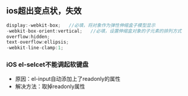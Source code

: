## ios超出变点状，失效

~~~javascript
display:-webkit-box;   //必填，将对象作为弹性伸缩盒子模型显示
-webkit-box-orient:vertical;   //必填，设置伸缩盒对象的子元素的排列方式
overflow:hidden;
text-overflow:ellipsis;
-webkit-line-clamp:1;
~~~

### iOS el-selcet不能调起软键盘

- 原因：el-input自动添加上了readonly的属性
- 解决方法：取掉readonly属性
